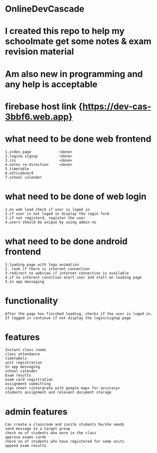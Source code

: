 # OnlineDevCascade
# I created this repo to help my schoolmate get some notes & exam revision material 
# Am also new in programming and any help is acceptable


# firebase host link {https://dev-cas-3bbf6.web.app}

# what need to be done web frontend
    1.index page             <done>
    2.login& signup          <done>
    3.css                    <done>
    4.notes re-direction     <done>
    5.timetable              
    6.noticeboard            
    7.school calender


# what need to be done of web login
    1.on web load check if user is loged in
    2.if user in not loged in display the login form
    3.if not registerd, register the user
    4.users should be unique by using admin no
    

# what need to be done android frontend
    1.loading page with logo animation
    2. look if there is internet connection
    3.redirect to webview if internet connection is available
    4.if no interent connction alert user and stall on loading page
    5.in app messaging

# functionality 
    After the page has finished loading, checks if the user is loged in.
    If logged in continue if not display the login/signup page


# features
    Instant class rooms
    class attendance
    timetabels
    unit registration
    In app messaging
    school calender
    Exam results
    exam card registration
    assignment submitting
    sign sheet <intergrate with google maps for accuracy>
    students assignment and relevant document storage

# admin features
    Can create a classroom and invite students he/she needs
    send message to a target group
    check no of students who were in the class
    approve exams cards
    check no of students who have registered for some units
    append exam results
